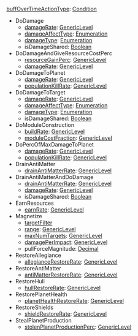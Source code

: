 
[buffOverTimeActionType](RebellionbuffOverTimeActionType.md): [Condition](Condition.md)
  * DoDamage
    * [damageRate](RebellionGenericLevel.md): [GenericLevel](GenericLevel.md)
    * [damageAffectType](RebelliondamageAffectType.md): [Enumeration](Enumeration.md)
    * [damageType](RebelliondamageType.md): [Enumeration](Enumeration.md)
    * isDamageShared: [Boolean](Boolean.md)
  * DoDamageAndGiveResourceCostPerc
    * [resourceGainPerc](RebellionGenericLevel.md): [GenericLevel](GenericLevel.md)
    * [damageRate](RebellionGenericLevel.md): [GenericLevel](GenericLevel.md)
  * DoDamageToPlanet
    * [damageRate](RebellionGenericLevel.md): [GenericLevel](GenericLevel.md)
    * [populationKillRate](RebellionGenericLevel.md): [GenericLevel](GenericLevel.md)
  * DoDamageToTarget
    * [damageRate](RebellionGenericLevel.md): [GenericLevel](GenericLevel.md)
    * [damageAffectType](RebelliondamageAffectType.md): [Enumeration](Enumeration.md)
    * [damageType](RebelliondamageType.md): [Enumeration](Enumeration.md)
    * isDamageShared: [Boolean](Boolean.md)
  * DoModuleConstruction
    * [buildRate](RebellionGenericLevel.md): [GenericLevel](GenericLevel.md)
    * [moduleCostFraction](RebellionGenericLevel.md): [GenericLevel](GenericLevel.md)
  * DoPercOfMaxDamageToPlanet
    * [damageRate](RebellionGenericLevel.md): [GenericLevel](GenericLevel.md)
    * [populationKillRate](RebellionGenericLevel.md): [GenericLevel](GenericLevel.md)
  * DrainAntiMatter
    * [drainAntiMatterRate](RebellionGenericLevel.md): [GenericLevel](GenericLevel.md)
  * DrainAntiMatterAndDoDamage
    * [drainAntiMatterRate](RebellionGenericLevel.md): [GenericLevel](GenericLevel.md)
    * [damageRate](RebellionGenericLevel.md): [GenericLevel](GenericLevel.md)
    * isDamageShared: [Boolean](Boolean.md)
  * EarnResources
    * [earnRate](RebellionGenericLevel.md): [GenericLevel](GenericLevel.md)
  * Magnetize
    * [targetFilter](RebelliontargetFilter.md)
    * [range](RebellionGenericLevel.md): [GenericLevel](GenericLevel.md)
    * [maxNumTargets](RebellionGenericLevel.md): [GenericLevel](GenericLevel.md)
    * [damagePerImpact](RebellionGenericLevel.md): [GenericLevel](GenericLevel.md)
    * pullForceMagnitude: [Decimal](Decimal.md)
  * RestoreAllegiance
    * [allegianceRestoreRate](RebellionGenericLevel.md): [GenericLevel](GenericLevel.md)
  * RestoreAntiMatter
    * [antiMatterRestoreRate](RebellionGenericLevel.md): [GenericLevel](GenericLevel.md)
  * RestoreHull
    * [hullRestoreRate](RebellionGenericLevel.md): [GenericLevel](GenericLevel.md)
  * RestorePlanetHealth
    * [planetHealthRestoreRate](RebellionGenericLevel.md): [GenericLevel](GenericLevel.md)
  * RestoreShields
    * [shieldRestoreRate](RebellionGenericLevel.md): [GenericLevel](GenericLevel.md)
  * StealPlanetProduction
    * [stolenPlanetProductionPerc](RebellionGenericLevel.md): [GenericLevel](GenericLevel.md)